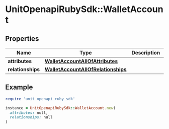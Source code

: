 # UnitOpenapiRubySdk::WalletAccount

## Properties

| Name | Type | Description | Notes |
| ---- | ---- | ----------- | ----- |
| **attributes** | [**WalletAccountAllOfAttributes**](WalletAccountAllOfAttributes.md) |  |  |
| **relationships** | [**WalletAccountAllOfRelationships**](WalletAccountAllOfRelationships.md) |  |  |

## Example

```ruby
require 'unit_openapi_ruby_sdk'

instance = UnitOpenapiRubySdk::WalletAccount.new(
  attributes: null,
  relationships: null
)
```

